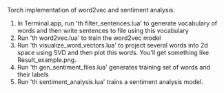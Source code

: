 Torch implementation of word2vec and sentiment analysis.


1. In Terminal.app, run 'th filter_sentences.lua' to generate vocabulary of words and then write sentences to file using this vocabulary
2. Run 'th word2vec.lua' to train the word2vec model
3. Run 'th visualize_word_vectors.lua' to project several words into 2d space using SVD and then plot this words. You'll get something like Result_example.png.
4. Run 'th gen_sentiment_files.lua' generates training set of words and their labels
5. Run 'th sentiment_analysis.lua' trains a sentiment analysis model.

